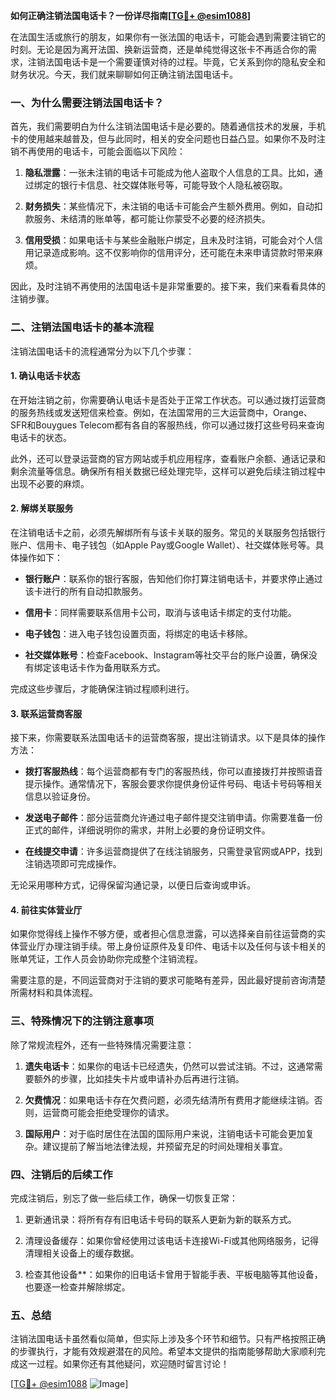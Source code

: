 **如何正确注销法国电话卡？一份详尽指南[[TG💪+ @esim1088](https://t.me/s/esim1088)]**

在法国生活或旅行的朋友，如果你有一张法国的电话卡，可能会遇到需要注销它的时刻。无论是因为离开法国、换新运营商，还是单纯觉得这张卡不再适合你的需求，注销法国电话卡是一个需要谨慎对待的过程。毕竟，它关系到你的隐私安全和财务状况。今天，我们就来聊聊如何正确注销法国电话卡。

### 一、为什么需要注销法国电话卡？

首先，我们需要明白为什么注销法国电话卡是必要的。随着通信技术的发展，手机卡的使用越来越普及，但与此同时，相关的安全问题也日益凸显。如果你不及时注销不再使用的电话卡，可能会面临以下风险：

1. **隐私泄露**：一张未注销的电话卡可能成为他人盗取个人信息的工具。比如，通过绑定的银行卡信息、社交媒体账号等，可能导致个人隐私被窃取。
   
2. **财务损失**：某些情况下，未注销的电话卡可能会产生额外费用。例如，自动扣款服务、未结清的账单等，都可能让你蒙受不必要的经济损失。

3. **信用受损**：如果电话卡与某些金融账户绑定，且未及时注销，可能会对个人信用记录造成影响。这不仅影响你的信用评分，还可能在未来申请贷款时带来麻烦。

因此，及时注销不再使用的法国电话卡是非常重要的。接下来，我们来看看具体的注销步骤。

### 二、注销法国电话卡的基本流程

注销法国电话卡的流程通常分为以下几个步骤：

#### 1. 确认电话卡状态

在开始注销之前，你需要确认电话卡是否处于正常工作状态。可以通过拨打运营商的服务热线或发送短信来检查。例如，在法国常用的三大运营商中，Orange、SFR和Bouygues Telecom都有各自的客服热线，你可以通过拨打这些号码来查询电话卡的状态。

此外，还可以登录运营商的官方网站或手机应用程序，查看账户余额、通话记录和剩余流量等信息。确保所有相关数据已经处理完毕，这样可以避免后续注销过程中出现不必要的麻烦。

#### 2. 解绑关联服务

在注销电话卡之前，必须先解绑所有与该卡关联的服务。常见的关联服务包括银行账户、信用卡、电子钱包（如Apple Pay或Google Wallet）、社交媒体账号等。具体操作如下：

- **银行账户**：联系你的银行客服，告知他们你打算注销电话卡，并要求停止通过该卡进行的所有自动扣款服务。
  
- **信用卡**：同样需要联系信用卡公司，取消与该电话卡绑定的支付功能。

- **电子钱包**：进入电子钱包设置页面，将绑定的电话卡移除。

- **社交媒体账号**：检查Facebook、Instagram等社交平台的账户设置，确保没有绑定该电话卡作为备用联系方式。

完成这些步骤后，才能确保注销过程顺利进行。

#### 3. 联系运营商客服

接下来，你需要联系法国电话卡的运营商客服，提出注销请求。以下是具体的操作方法：

- **拨打客服热线**：每个运营商都有专门的客服热线，你可以直接拨打并按照语音提示操作。通常情况下，客服会要求你提供身份证件号码、电话卡号码等相关信息以验证身份。

- **发送电子邮件**：部分运营商允许通过电子邮件提交注销申请。你需要准备一份正式的邮件，详细说明你的需求，并附上必要的身份证明文件。

- **在线提交申请**：许多运营商提供了在线注销服务，只需登录官网或APP，找到注销选项即可完成操作。

无论采用哪种方式，记得保留沟通记录，以便日后查询或申诉。

#### 4. 前往实体营业厅

如果你觉得线上操作不够方便，或者担心信息泄露，可以选择亲自前往运营商的实体营业厅办理注销手续。带上身份证原件及复印件、电话卡以及任何与该卡相关的账单凭证，工作人员会协助你完成整个注销流程。

需要注意的是，不同运营商对于注销的要求可能略有差异，因此最好提前咨询清楚所需材料和具体流程。

### 三、特殊情况下的注销注意事项

除了常规流程外，还有一些特殊情况需要注意：

1. **遗失电话卡**：如果你的电话卡已经遗失，仍然可以尝试注销。不过，这通常需要额外的步骤，比如挂失卡片或申请补办后再进行注销。

2. **欠费情况**：如果电话卡存在欠费问题，必须先结清所有费用才能继续注销。否则，运营商可能会拒绝受理你的请求。

3. **国际用户**：对于临时居住在法国的国际用户来说，注销电话卡可能会更加复杂。建议提前了解当地法律法规，并预留充足的时间处理相关事宜。

### 四、注销后的后续工作

完成注销后，别忘了做一些后续工作，确保一切恢复正常：

1. 更新通讯录：将所有存有旧电话卡号码的联系人更新为新的联系方式。

2. 清理设备缓存：如果你曾经使用过该电话卡连接Wi-Fi或其他网络服务，记得清理相关设备上的缓存数据。

3. 检查其他设备**：如果你的旧电话卡曾用于智能手表、平板电脑等其他设备，也要逐一检查并解除绑定。

### 五、总结

注销法国电话卡虽然看似简单，但实际上涉及多个环节和细节。只有严格按照正确的步骤执行，才能有效规避潜在的风险。希望本文提供的指南能够帮助大家顺利完成这一过程。如果你还有其他疑问，欢迎随时留言讨论！

[[TG💪+ @esim1088](https://t.me/s/esim1088) ![Image](https://i.postimg.cc/4NQfJmqS/Snipaste-2025-05-13-00-14-12.png)]